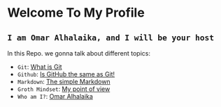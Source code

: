 # Welcome To My Profile 

## `I am Omar Alhalaika, and I will be your host`


In this Repo. we gonna talk about different topics: 


* `Git`:  [What is Git](https://omar-alhalaika.github.io/Reading-notes/Git.md)
* `Github`:  [Is GitHub the same as Git!](https://omar-alhalaika.github.io/Reading-notes/GitHub.md)
* `Markdown`:  [The simple Markdown](https://omar-alhalaika.github.io/Reading-notes/Markdown.md)
* `Groth Mindset`:  [My point of view](https://omar-alhalaika.github.io/Reading-notes/Growth%20Mindset.md)
* `Who am I?`:  [Omar Alhalaika]()
 
